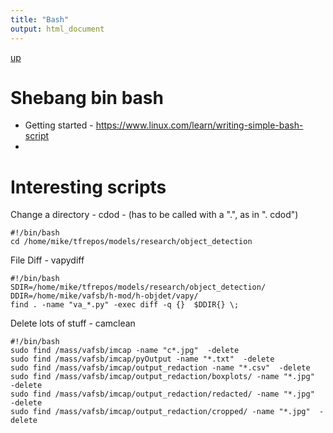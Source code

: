 ```yaml
---
title: "Bash"
output: html_document
---
```

[up](https://mikewise2718.github.io/markdowndocs/)

# Shebang bin bash
- Getting started - https://www.linux.com/learn/writing-simple-bash-script
- 

# Interesting scripts
Change a directory - cdod - (has to be called with a ".", as in ". cdod")
```
#!/bin/bash
cd /home/mike/tfrepos/models/research/object_detection
```

File Diff - vapydiff
```
#!/bin/bash
SDIR=/home/mike/tfrepos/models/research/object_detection/
DDIR=/home/mike/vafsb/h-mod/h-objdet/vapy/
find . -name "va_*.py" -exec diff -q {}  $DDIR{} \;
```

Delete lots of stuff - camclean
```
#!/bin/bash
sudo find /mass/vafsb/imcap -name "c*.jpg"  -delete
sudo find /mass/vafsb/imcap/pyOutput -name "*.txt"  -delete
sudo find /mass/vafsb/imcap/output_redaction -name "*.csv"  -delete
sudo find /mass/vafsb/imcap/output_redaction/boxplots/ -name "*.jpg"  -delete
sudo find /mass/vafsb/imcap/output_redaction/redacted/ -name "*.jpg"  -delete
sudo find /mass/vafsb/imcap/output_redaction/cropped/ -name "*.jpg"  -delete

```